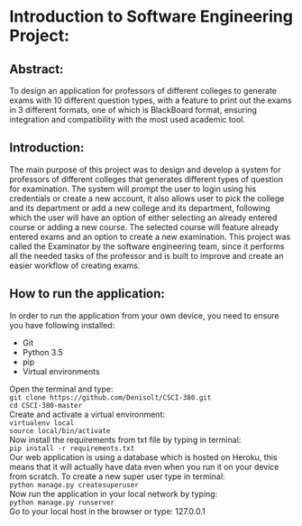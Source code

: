 # Introduction to Software Engineering Project:

## Abstract:
To design an application for professors of different colleges to generate exams with 10 different question types, with a feature to print out the exams in 3 different formats, one of which is BlackBoard format, ensuring integration and compatibility with the most used academic tool.
## Introduction:
The main purpose of this project was to design and develop a system for professors of different colleges that generates different types of question for examination. The system will prompt the user to login using his credentials or create a new account, it also allows user to pick the college and its department or add a new college and its department, following which the user will have an option of either selecting an already entered course or adding a new course. The selected course will feature already entered exams and an option to create a new examination. This project was called the Examinator by the software engineering team, since it performs all the needed tasks of the professor and is built to improve and create an easier workflow of creating exams. 
## How to run the application:
In order to run the application from your own device, you need to ensure you have following installed:
  - Git
  - Python 3.5
  - pip
  - Virtual environments </br>

Open the terminal and type: </br>
`git clone https://github.com/Denisolt/CSCI-380.git` </br>
`cd CSCI-380-master` </br>
Create and activate a virtual environment: </br>
`virtualenv local` </br>
`source local/bin/activate` </br>
Now install the requirements from txt file by typing in terminal:</br>
`pip install -r requirements.txt`</br>
Our web application is using a database which is hosted on Heroku, this means that it will actually have data even when you run it on your device from scratch. To create a new super user type in terminal:</br>
`python manage.py createsuperuser`</br>
Now run the application in your local network by typing:</br>
`python manage.py runserver`</br>
Go to your local host in the browser or type: 127.0.0.1</br>
